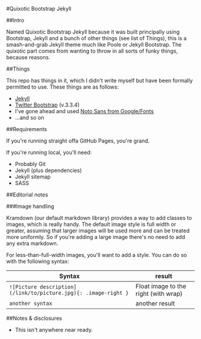 #Quixotic Bootstrap Jekyll

##Intro

Named Quixotic Bootstrap Jekyll because it was built principally using Bootstrap, Jekyll and a bunch of other things (see list of Things), this is a smash-and-grab Jekyll theme much like Poole or Jekyll Bootstrap. The quixotic part comes from wanting to throw in all sorts of funky things, because reasons.

##Things

This repo has things in it, which I didn't write myself but have been formally permitted to use. These things are as follows:

* [Jekyll](http://jekyllrb.com/)
* [Twitter Bootstrap](http://getbootstrap.com/) (v.3.3.4)
* I've gone ahead and used [Noto Sans from Google/Fonts](https://www.google.com/fonts#UsePlace:use/Collection:Noto+Sans)
* ...and so on

##Requirements

If you're running straight offa GitHub Pages, you're grand.

If you're running local, you'll need:
* Probably Git
* Jekyll (plus dependencies)
* Jekyll sitemap
* SASS

##Editorial notes

###Image handling

Kramdown (our default markdown library) provides a way to add classes to images, which is really handy. The default image style is full width or greater, assuming that larger images will be used more and can be treated more uniformly. So if you're adding a large image there's no need to add any extra markdown.

For less-than-full-width images, you'll want to add a style. You can do so with the following syntax:

Syntax|result
-----|-----
`![Picture description](/link/to/picture.jpg){: .image-right }`|Float image to the right (with wrap)
`another syntax`|another result

##Notes & disclosures

- This isn't anywhere near ready.
